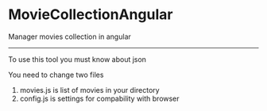 # MovieCollectionAngular
Manager movies collection in angular

----------------------------------------------------------
To use this tool you must know about json

You need to change two files
1. movies.js is list of movies in your directory
2. config.js is settings for compability with browser
